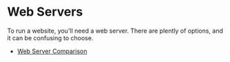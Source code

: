 # Web Servers

To run a website, you'll need a web server. There are plently of options, and it can be confusing to choose.

* [Web Server Comparison](web-server-comparison)